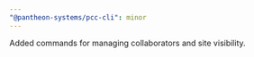 ```yaml
---
"@pantheon-systems/pcc-cli": minor
---
```


Added commands for managing collaborators and site visibility.
